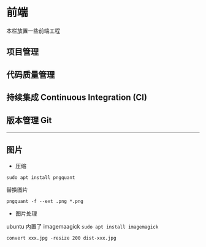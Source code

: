 # 前端

本栏放置一些前端工程

## 项目管理

## 代码质量管理

## 持续集成 Continuous Integration (CI)

## 版本管理 Git

---

## 图片

- 压缩

`sudo apt install pngquant`

替换图片

`pngquant -f --ext .png *.png`

- 图片处理

ubuntu 内置了 imagemaagick `sudo apt install imagemagick`

`convert xxx.jpg -resize 200 dist-xxx.jpg`
